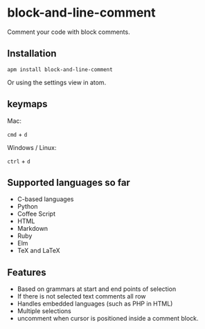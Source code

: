# block-and-line-comment

Comment your code with block comments.

## Installation

```
apm install block-and-line-comment
```

Or using the settings view in atom.

## keymaps

Mac:

`cmd` + `d`

Windows / Linux:

`ctrl` + `d`

## Supported languages so far

- C-based languages
- Python
- Coffee Script
- HTML
- Markdown
- Ruby
- Elm
- TeX and LaTeX

## Features
- Based on grammars at start and end points of selection
- If there is not selected text comments all row
- Handles embedded languages (such as PHP in HTML)
- Multiple selections
- uncomment when cursor is positioned inside a comment block.
